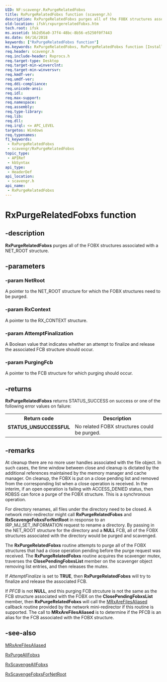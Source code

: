 ```yaml
---
UID: NF:scavengr.RxPurgeRelatedFobxs
title: RxPurgeRelatedFobxs function (scavengr.h)
description: RxPurgeRelatedFobxs purges all of the FOBX structures associated with a NET_ROOT structure.
old-location: ifsk\rxpurgerelatedfobxs.htm
tech.root: ifsk
ms.assetid: bb2d56a0-37f4-48bc-8b56-e5250f0f7443
ms.date: 04/16/2018
keywords: ["RxPurgeRelatedFobxs function"]
ms.keywords: RxPurgeRelatedFobxs, RxPurgeRelatedFobxs function [Installable File System Drivers], ifsk.rxpurgerelatedfobxs, rxref_56862045-c344-4392-9a25-b4e22c36379f.xml, scavengr/RxPurgeRelatedFobxs
req.header: scavengr.h
req.include-header: Rxprocs.h
req.target-type: Desktop
req.target-min-winverclnt: 
req.target-min-winversvr: 
req.kmdf-ver: 
req.umdf-ver: 
req.ddi-compliance: 
req.unicode-ansi: 
req.idl: 
req.max-support: 
req.namespace: 
req.assembly: 
req.type-library: 
req.lib: 
req.dll: 
req.irql: <= APC_LEVEL
targetos: Windows
req.typenames: 
f1_keywords:
 - RxPurgeRelatedFobxs
 - scavengr/RxPurgeRelatedFobxs
topic_type:
 - APIRef
 - kbSyntax
api_type:
 - HeaderDef
api_location:
 - scavengr.h
api_name:
 - RxPurgeRelatedFobxs
---
```


# RxPurgeRelatedFobxs function


## -description

<b>RxPurgeRelatedFobxs</b> purges all of the FOBX structures associated with a NET_ROOT structure.

## -parameters

### -param NetRoot

A pointer to the NET_ROOT structure for which the FOBX structures need to be purged.

### -param RxContext

A pointer to the RX_CONTEXT structure.

### -param AttemptFinalization

<p>A Boolean value that indicates whether an attempt to finalize and release the associated FCB structure should occur.</p>

### -param PurgingFcb

A pointer to the FCB structure for which purging should occur.

## -returns

<b>RxPurgeRelatedFobxs</b> returns STATUS_SUCCESS on success or one of the following error values on failure: 

<table>
<tr>
<th>Return code</th>
<th>Description</th>
</tr>
<tr>
<td width="40%">
<dl>
<dt><b>STATUS_UNSUCCESSFUL</b></dt>
</dl>
</td>
<td width="60%">
No related FOBX structures could be purged.

</td>
</tr>
</table>

## -remarks

At cleanup there are no more user handles associated with the file object. In such cases, the time window between close and cleanup is dictated by the additional references maintained by the memory manager and cache manager. On cleanup, the FOBX is put on a close pending list and removed from the corresponding list when a close operation is received. In the interim, if an open operation is failing with ACCESS_DENIED status, then RDBSS can force a purge of the FOBX structure. This is a synchronous operation.

For directory renames, all files under the directory need to be closed. A network mini-redirector might call <b>RxPurgeRelatedFobxs</b> and <b>RxScavengeFobxsForNetRoot</b> in response to an IRP_MJ_SET_INFORMATION request to rename a directory. By passing in the NET_ROOT structure for the directory and a <b>NULL</b> FCB, all of the FOBX structures associated with the directory would be purged and scavenged.

The <b>RxPurgeRelatedFobxs</b> routine attempts to purge all of the FOBX structures that had a close operation pending before the purge request was received. The <b>RxPurgeRelatedFobxs</b> routine acquires the scavenger mutex, traverses the <b>ClosePendingFobxsList</b> member on the scavenger object removing list entries, and then releases the mutex. 

If <i>AttemptFinalize</i> is set to <b>TRUE</b>, then <b>RxPurgeRelatedFobxs</b> will try to finalize and release the associated FCB.

If <i>PFCB</i> is not <b>NULL</b>, and this purging FCB strcuture is not the same as the FCB structure associated with the FOBX on the <b>ClosePendingFobxsList</b> member, then <b>RxPurgeRelatedFobxs</b> will call the <a href="https://docs.microsoft.com/windows-hardware/drivers/ddi/mrx/nc-mrx-pmrx_chkfcb_calldown">MRxAreFilesAliased</a> callback routine provided by the network mini-redirector if this routine is supported. The call to <b>MRxAreFilesAliased</b> is to determine if the PFCB is an alias for the FCB associated with the FOBX structure.

## -see-also

<a href="https://docs.microsoft.com/windows-hardware/drivers/ddi/mrx/nc-mrx-pmrx_chkfcb_calldown">MRxAreFilesAliased</a>



<a href="https://docs.microsoft.com/windows-hardware/drivers/ddi/rxprocs/nf-rxprocs-rxpurgeallfobxs">RxPurgeAllFobxs</a>



<a href="https://docs.microsoft.com/windows-hardware/drivers/ddi/rxprocs/nf-rxprocs-rxscavengeallfobxs">RxScavengeAllFobxs</a>



<a href="https://docs.microsoft.com/windows-hardware/drivers/ddi/scavengr/nf-scavengr-rxscavengefobxsfornetroot">RxScavengeFobxsForNetRoot</a>

